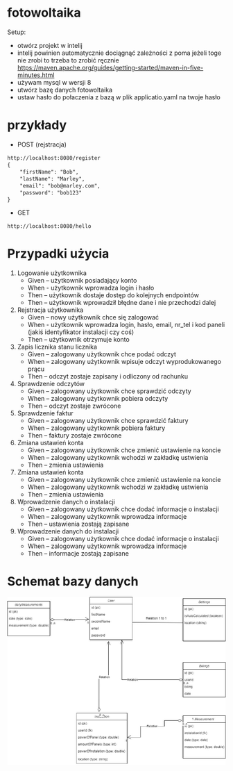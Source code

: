 # fotowoltaika
Setup:
* otwórz projekt w intelij 
* intelij powinien automatycznie dociągnąć zależności z poma jeżeli toge nie zrobi to trzeba to zrobić ręcznie https://maven.apache.org/guides/getting-started/maven-in-five-minutes.html
* używam mysql w wersji 8
* utwórz bazę danych fotowoltaika
* ustaw hasło do połaczenia z bazą w plik applicatio.yaml na twoje hasło

# przykłady
* POST (rejstracja)
```
http://localhost:8080/register
{
    "firstName": "Bob",
    "lastName": "Marley",
    "email": "bob@marley.com",
    "password": "bob123"
}
```
* GET
```
http://localhost:8080/hello
```

# Przypadki użycia
1.	Logowanie użytkownika
      * Given – użytkownik posiadający konto
      *	When - użytkownik wprowadza login i hasło
      *	Then – użytkownik dostaje dostęp do kolejnych endpointów
      *	Then – użytkownik wprowadził błędne dane i nie przechodzi dalej
2.	Rejstracja użytkownika
      *	Given – nowy użytkownik chce się zalogować
      *	When - użytkownik wprowadza login, hasło, email, nr_tel i kod paneli (jakiś identyfikator instalacji czy coś)
      *	Then – użytkownik otrzymuje konto
3.	Zapis licznika stanu licznika
      *	Given – zalogowany użytkownik chce podać odczyt
      *	When – zalogowany użytkownik wpisuje odczyt wyprodukowanego prącu
      *	Then – odczyt zostaje zapisany i odliczony od rachunku
4.	Sprawdzenie odczytów
      *	Given – zalogowany użytkownik chce sprawdzić odczyty
      *	When – zalogowany użytkownik pobiera odczyty
      *	Then – odczyt zostaje zwrócone
5.	Sprawdzenie faktur
      *	Given – zalogowany użytkownik chce sprawdzić faktury
      *	When – zalogowany użytkownik pobiera faktury
      *	Then – faktury zostaje zwrócone
6.	Zmiana ustawień konta
      *	Given – zalogowany użytkownik chce zmienić ustawienie na koncie
      *	When – zalogowany użytkownik wchodzi w zakładkę ustwienia
      *	Then – zmienia ustawienia
7.	Zmiana ustawień konta
      *	Given – zalogowany użytkownik chce zmienić ustawienie na koncie
      *	When – zalogowany użytkownik wchodzi w zakładkę ustwienia
      *	Then – zmienia ustawienia
8.	Wprowadzenie danych o instalacji
      *	Given – zalogowany użytkownik chce dodać informacje o instalacji
      *	When – zalogowany użytkownik wprowadza informacje
      *	Then – ustawienia zostają zapisane
10.	Wprowadzenie danych do instalacji
       * Given – zalogowany użytkownik chce dodać informacje o instalacji
       * When – zalogowany użytkownik wprowadza informacje
       * Then – informacje zostają zapisane

# Schemat bazy danych
![alt text](https://github.com/LukaszMazurek/fotowoltaika/blob/master/docs/DatabaseSchema.jpg?raw=true)